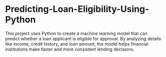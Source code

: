 # Predicting-Loan-Eligibility-Using-Python
This project uses Python to create a machine learning model that can predict whether a loan applicant is eligible for approval. By analyzing details like income, credit history, and loan amount, the model helps financial institutions make faster and more consistent lending decisions. 
